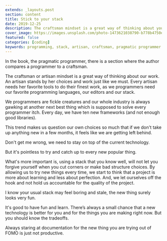 ```yaml
---
extends: _layouts.post
section: content
title: Stick to your stack
date: 2019-12-25
description: The craftsman mindset is a great way of thinking about your work.
cover_image: https://images.unsplash.com/photo-1473621038790-b778b4750efe?ixlib=rb-1.2.1&ixid=eyJhcHBfaWQiOjEyMDd9&auto=format&fit=crop&w=800&q=60
featured: false
categories: [coding]
keywords: programming, stack, artisan, craftsman, pragmatic programmer
---
```


In the book, the pragmatic programmer, there is a section where the author compares a programmer to a craftsman.

The craftsman or artisan mindset is a great way of thinking about our work. An artisan stands by her choices and work just like we must. Every artisan needs her favorite tools to do their finest work, as we programmers need our favorite programming languages, our editors and our stack.

We programmers are fickle creatures and our whole industry is always gawking at another next best thing which is supposed to solve every programmer itch. Every day, we have ten new frameworks (and not enough good libraries).

This trend makes us question our own choices so much that if we don't take up anything new in a few months, it feels like we are getting left behind.

Don't get me wrong, we need to stay on top of the current technology.

But it's pointless to try and catch up to every new popular thing.

What's more important is, using a stack that you know well, will not let you forgive yourself when you cut corners or make bad structure choices. By allowing us to try new things every time, we start to think that a project is more about learning and less about perfection. And, we let ourselves off the hook and not hold us accountable for the quality of the project.

I know your usual stack may feel boring and stale, the new thing surely looks very fun.

It's good to have fun and learn. There’s always a small chance that a new technology is better for you and for the things you are making right now. But you should know the tradeoffs.

Always staring at documentation for the new thing you are trying out of FOMO is just not productive.
